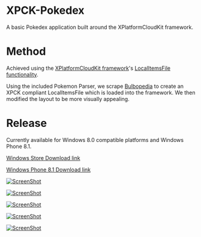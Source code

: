XPCK-Pokedex
============

A basic Pokedex application built around the XPlatformCloudKit framework.

Method
============

Achieved using the [XPlatformCloudKit framework](http://aka.ms/XPlatformCloudKit)'s [LocalItemsFile functionality](http://www.youtube.com/watch?v=hDEmKFSNQwI).

Using the included Pokemon Parser, we scrape [Bulbopedia](http://bulbapedia.bulbagarden.net) to create an XPCK compliant LocalItemsFile which is loaded into the framework.  We then modified the layout to be more visually appealing.

Release
============
Currently available for Windows 8.0 compatible platforms and Windows Phone 8.1.  

[Windows Store Download link](http://apps.microsoft.com/windows/en-us/app/fe67968c-20cc-4cd5-9473-ed56457b60a9)

[Windows Phone 8.1 Download link](http://www.windowsphone.com/en-us/store/app/xpck-pokedex/1e381fa7-5c7f-435a-b122-a67138528245)

[![ScreenShot](http://wscont2.apps.microsoft.com/winstore/1x/297c018c-e032-427d-9cff-c669b0e31577/Screenshot.403162.100000.jpg)](http://apps.microsoft.com/windows/en-us/app/fe67968c-20cc-4cd5-9473-ed56457b60a9)

[![ScreenShot](http://wscont1.apps.microsoft.com/winstore/1x/297c018c-e032-427d-9cff-c669b0e31577/Screenshot.403162.1000003.jpg)](http://apps.microsoft.com/windows/en-us/app/fe67968c-20cc-4cd5-9473-ed56457b60a9)

[![ScreenShot](http://cdn.marketplaceimages.windowsphone.com/v8/images/59dc51c1-4eda-4dcb-9d3b-255190807a0e?imageType=ws_screenshot_small&rotation=0)](http://www.windowsphone.com/en-us/store/app/xpck-pokedex/1e381fa7-5c7f-435a-b122-a67138528245)

[![ScreenShot](http://cdn.marketplaceimages.windowsphone.com/v8/images/6c05746a-a143-4c0a-b9aa-81ceb5b2598a?imageType=ws_screenshot_small&rotation=0)](http://www.windowsphone.com/en-us/store/app/xpck-pokedex/1e381fa7-5c7f-435a-b122-a67138528245)

[![ScreenShot](http://cdn.marketplaceimages.windowsphone.com/v8/images/7627b6dc-5eb9-4962-b660-68afd43ecc47?imageType=ws_screenshot_small&rotation=0)](http://www.windowsphone.com/en-us/store/app/xpck-pokedex/1e381fa7-5c7f-435a-b122-a67138528245)

